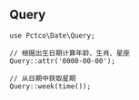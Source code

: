## Query
```
use Pctco\Date\Query;
```
```
// 根据出生日期计算年龄、生肖、星座
Query::attr('0000-00-00');
```
```
// 从日期中获取星期
Query::week(time());
```
